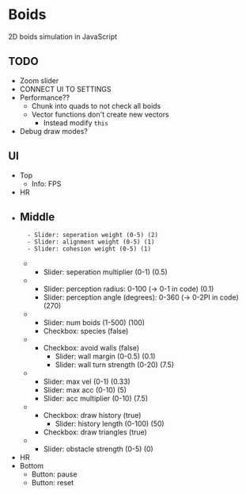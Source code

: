 # Boids

2D boids simulation in JavaScript 


## TODO

- Zoom slider
- CONNECT UI TO SETTINGS
- Performance??
	- Chunk into quads to not check all boids
    - Vector functions don't create new vectors
        - Instead modify `this`
- Debug draw modes?

## UI

- Top
    - Info: FPS
- HR
- Middle
    - 
        - Slider: seperation weight (0-5) (2)
        - Slider: alignment weight (0-5) (1)
        - Slider: cohesion weight (0-5) (1)
    - 
        - Slider: seperation multiplier (0-1) (0.5)
    - 
        - Slider: perception radius: 0-100 (-> 0-1 in code) (0.1)
        - Slider: perception angle (degrees): 0-360 (-> 0-2PI in code) (270)
    - 
        - Slider: num boids (1-500) (100)
        - Checkbox: species (false)
    - 
        - Checkbox: avoid walls (false)
            - Slider: wall margin (0-0.5) (0.1)
            - Slider: wall turn strength (0-20) (7.5)
    - 
        - Slider: max vel (0-1) (0.33)
        - Slider: max acc (0-10) (5)
        - Slider: acc multiplier (0-10) (7.5)
    - 
        - Checkbox: draw history (true)
            - Slider: history length (0-100) (50)
        - Checkbox: draw triangles (true)
    - 
        - Slider: obstacle strength (0-5) (0)
- HR
- Bottom
    - Button: pause
    - Button: reset

